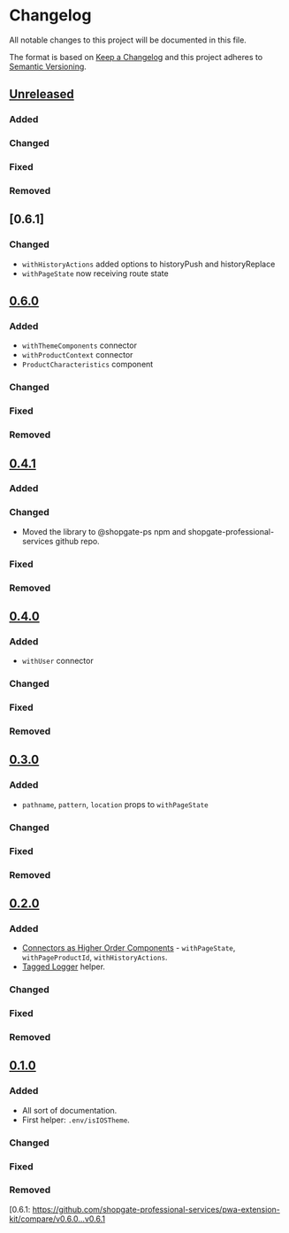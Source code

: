 # Changelog

All notable changes to this project will be documented in this file.

The format is based on [Keep a Changelog](http://keepachangelog.com/) and this project adheres to [Semantic Versioning](http://semver.org/).

## [Unreleased]
### Added
### Changed
### Fixed
### Removed

## [0.6.1]
### Changed
- `withHistoryActions` added options to historyPush and historyReplace
- `withPageState` now receiving route state

## [0.6.0]
### Added
- `withThemeComponents` connector
- `withProductContext` connector
- `ProductCharacteristics` component
### Changed
### Fixed
### Removed

## [0.4.1]
### Added
### Changed
- Moved the library to @shopgate-ps npm and shopgate-professional-services github repo. 
### Fixed
### Removed

## [0.4.0]
### Added
- `withUser` connector
### Changed
### Fixed
### Removed

## [0.3.0]
### Added
- `pathname`, `pattern`, `location` props to `withPageState`
### Changed
### Fixed
### Removed

## [0.2.0]
### Added
- [Connectors as Higher Order Components] - `withPageState`, `withPageProductId`, `withHistoryActions`.
- [Tagged Logger] helper.
### Changed
### Fixed
### Removed

## [0.1.0]
### Added
- All sort of documentation.
- First helper: `.env/isIOSTheme`.
### Changed
### Fixed
### Removed

[Unreleased]: https://github.com/shopgate-professional-services/pwa-extension-kit/compare/v0.6.0...HEAD
[0.1.0]: https://github.com/shopgate-professional-services/pwa-extension-kit/compare/v0.0.1...v0.1.0
[0.2.0]: https://github.com/shopgate-professional-services/pwa-extension-kit/compare/v0.1.0...v0.2.0
[0.3.0]: https://github.com/shopgate-professional-services/pwa-extension-kit/compare/v0.2.0...v0.3.0
[0.4.0]: https://github.com/shopgate-professional-services/pwa-extension-kit/compare/v0.3.0...v0.4.0
[0.4.1]: https://github.com/shopgate-professional-services/pwa-extension-kit/compare/v0.4.0...v0.4.1
[0.6.0]: https://github.com/shopgate-professional-services/pwa-extension-kit/compare/v0.4.1...v0.6.0
[0.6.1: https://github.com/shopgate-professional-services/pwa-extension-kit/compare/v0.6.0...v0.6.1

[Connectors as Higher Order Components]: https://github.com/shopgate-professional-services/pwa-extension-kit/blob/master/src/connectors/README.md
[Tagged Logger]: (https://github.com/shopgate-professional-services/pwa-extension-kit/blob/master/src/helpers/README.md)
